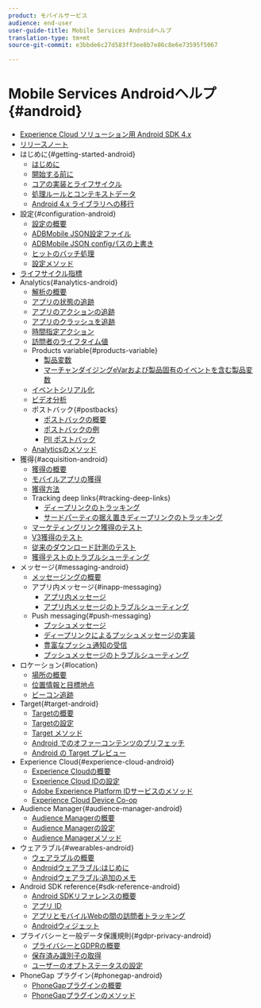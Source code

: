 ```yaml
---
product: モバイルサービス
audience: end-user
user-guide-title: Mobile Services Androidヘルプ
translation-type: tm+mt
source-git-commit: e3bbde6c27d583ff3ee8b7e86c8e6e73595f5067

---
```



# Mobile Services Androidヘルプ{#android}

+ [Experience Cloud ソリューション用 Android SDK 4.x](overview.md)
+ [リリースノート](rel-notes.md)
+ はじめに{#getting-started-android}
   + [はじめに](getting-started/getting-started.md)
   + [開始する前に](getting-started/requirements.md)
   + [コアの実装とライフサイクル](getting-started/dev-qs.md)
   + [処理ルールとコンテキストデータ](getting-started/proc-rules.md)
   + [Android 4.x ライブラリへの移行](getting-started/migration-v3.md)
+ 設定{#configuration-android}
   + [設定の概要](configuration/configuration.md)
   + [ADBMobile JSON設定ファイル](configuration/json-config/json-config.md)
   + [ADBMobile JSON configパスの上書き](configuration/json-config/json-config-remote.md)
   + [ヒットのバッチ処理](configuration/hit-batching.md)
   + [設定メソッド](configuration/methods.md)
+ [ライフサイクル指標](metrics.md)
+ Analytics{#analytics-android}
   + [解析の概要](analytics-main/analytics-main.md)
   + [アプリの状態の追跡](analytics-main/states.md)
   + [アプリのアクションの追跡](analytics-main/actions.md)
   + [アプリのクラッシュを追跡](analytics-main/crashes.md)
   + [時間指定アクション](analytics-main/timed-actions.md)
   + [訪問者のライフタイム値](analytics-main/lifetime-value.md)
   + Products variable{#products-variable}
      + [製品変数](analytics-main/products/products.md)
      + [マーチャンダイジングeVarおよび製品固有のイベントを含む製品変数](analytics-main/products/products-variable-evars-events.md)
   + [イベントシリアル化](analytics-main/event-serialization.md)
   + [ビデオ分析](analytics-main/video-qs.md)
   + ポストバック{#postbacks}
      + [ポストバックの概要](analytics-main/postbacks/postbacks.md)
      + [ポストバックの例](analytics-main/postbacks/postback-example.md)
      + [PII ポストバック](analytics-main/postbacks/c-pii-postbacks.md)
   + [Analyticsのメソッド](analytics-main/analytics-methods.md)
+ 獲得{#acquisition-android}
   + [獲得の概要](acquisition-main/acquisition-main-android.md)
   + [モバイルアプリの獲得](acquisition-main/acquisition.md)
   + [獲得方法](acquisition-main/acquisition-methods.md)
   + Tracking deep links{#tracking-deep-links}
      + [ディープリンクのトラッキング](acquisition-main/tracking-deep-links/tracking-deep-links.md)
      + [サードパーティの据え置きディープリンクのトラッキング](acquisition-main/tracking-deep-links/c-tracking-3rd-party-deferred-deep-links.md)
   + [マーケティングリンク獲得のテスト](acquisition-main/t-testing-marketing-link-acquisition.md)
   + [V3獲得のテスト](acquisition-main/t-testing-version-3-acquisition.md)
   + [従来のダウンロード計測のテスト](acquisition-main/t-testing-acquisition.md)
   + [獲得テストのトラブルシューティング](acquisition-main/troubleshoot-acquisition-testing.md)
+ メッセージ{#messaging-android}
   + [メッセージングの概要](messaging-main/messaging-main-android.md)
   + アプリ内メッセージ{#inapp-messaging}
      + [アプリ内メッセージ](messaging-main/messaging/messaging.md)
      + [アプリ内メッセージのトラブルシューティング](messaging-main/messaging/in-apps-ts.md)
   + Push messaging{#push-messaging}
      + [プッシュメッセージ](messaging-main/push-messaging/push-messaging.md)
      + [ディープリンクによるプッシュメッセージの実装](messaging-main/push-messaging/t-mob-impl-push-deeplinking-android-4x.md)
      + [豊富なプッシュ通知の受信](messaging-main/push-messaging/c-set-up-rich-push-notif-android.md)
      + [プッシュメッセージのトラブルシューティング](messaging-main/push-messaging/c-troubleshooting-push-messaging.md)
+ ロケーション{#location}
   + [場所の概要](location/location.md)
   + [位置情報と目標地点](location/geo-poi.md)
   + [ビーコン追跡](location/beacon.md)
+ Target{#target-android}
   + [Targetの概要](target-main/target-main.md)
   + [Targetの設定](target-main/target.md)
   + [Target メソッド](target-main/c-target-methods.md)
   + [Android でのオファーコンテンツのプリフェッチ](target-main/c-mob-target-prefetch-android.md)
   + [Android の Target プレビュー](target-main/c-mob-target-preview-android.md)
+ Experience Cloud{#experience-cloud-android}
   + [Experience Cloudの概要](c-marketing-cloud/c-marketing-cloud.md)
   + [Experience Cloud IDの設定](c-marketing-cloud/mcvid.md)
   + [Adobe Experience Platform IDサービスのメソッド](c-marketing-cloud/mc-methods.md)
   + [Experience Cloud Device Co-op](c-marketing-cloud/t-mob-mc-device-coop-android-.md)
+ Audience Manager{#audience-manager-android}
   + [Audience Managerの概要](audience-manager/audience-manager.md)
   + [Audience Managerの設定](audience-manager/audiencemgmt.md)
   + [Audience Managerメソッド](audience-manager/c-audience-manager-methods.md)
+ ウェアラブル{#wearables-android}
   + [ウェアラブルの概要](wearables/wearables.md)
   + [Androidウェアラブル:はじめに](wearables/android-wearable.md)
   + [Androidウェアラブル:追加のメモ](wearables/c-android-wearables--additional-notes.md)
+ Android SDK reference{#sdk-reference-android}
   + [Android SDKリファレンスの概要](/help/android/reference/reference.md)
   + [アプリ ID](/help/android/reference/app-ids.md)
   + [アプリとモバイルWebの間の訪問者トラッキング](/help/android/reference/hybrid-app.md)
   + [Androidウィジェット](/help/android/reference/widgets.md)
+ プライバシーと一般データ保護規則{#gdpr-privacy-android}
   + [プライバシーとGDPRの概要](c-mob-privacy-gdpr-android/c-mob-privacy-gdpr-android.md)
   + [保存済み識別子の取得](c-mob-privacy-gdpr-android/c-mob-gdpr-ret-stored-ids-android.md)
   + [ユーザーのオプトステータスの設定](c-mob-privacy-gdpr-android/privacy.md)
+ PhoneGap プラグイン{#phonegap-android}
   + [PhoneGapプラグインの概要](phonegap/phonegap.md)
   + [PhoneGapプラグインのメソッド](phonegap/phonegap-methods.md)
